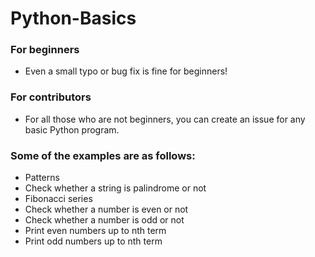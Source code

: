 # Python-Basics

### For beginners

- Even a small typo or bug fix is fine for beginners!

### For contributors

- For all those who are not beginners, you can create an issue for any basic Python program.

### Some of the examples are as follows:

- Patterns
- Check whether a string is palindrome or not
- Fibonacci series
- Check whether a number is even or not
- Check whether a number is odd or not
- Print even numbers up to nth term
- Print odd numbers up to nth term
